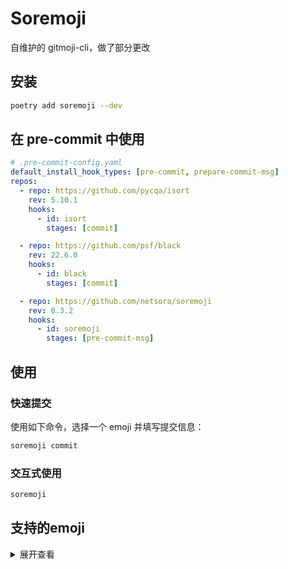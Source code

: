 # Soremoji

自维护的 gitmoji-cli，做了部分更改

## 安装

```bash
poetry add soremoji --dev
```

## 在 pre-commit 中使用

```yaml
# .pre-commit-config.yaml
default_install_hook_types: [pre-commit, prepare-commit-msg]
repos:
  - repo: https://github.com/pycqa/isort
    rev: 5.10.1
    hooks:
      - id: isort
        stages: [commit]

  - repo: https://github.com/psf/black
    rev: 22.6.0
    hooks:
      - id: black
        stages: [commit]

  - repo: https://github.com/netsora/soremoji
    rev: 0.3.2
    hooks:
      - id: soremoji
        stages: [pre-commit-msg]
```

## 使用

### 快速提交

使用如下命令，选择一个 emoji 并填写提交信息：

```bash
soremoji commit
```

### 交互式使用

```bash
soremoji
```

## 支持的emoji

<details>
<summary>展开查看</summary>

| 表情 |           名称            |                    介绍                    |
| :--: | :-----------------------: | :----------------------------------------: |
|  🎨  |            art            |                引起重大变化                |
| ⚡️  |            zap            |                  提高性能                  |
|  🔥  |           fire            |               删除代码或文件               |
|  🐛  |            bug            |                修复一个错误                |
|  ✨  |         sparkles          |                 引入新功能                 |
|  📝  |           memo            |               添加或更新文档               |
|  🚀  |          rocket           |                  部署东西                  |
|  💄  |         lipstick          |         添加或更新 UI 和 样式文件          |
|  🎉  |           tada            |                开始一个项目                |
|  ✅  |     white_check_mark      |            添加、更新或通过测试            |
|  🔖  |         bookmark          |               发布/版本表情                |
|  🚨  |      rotating_light       |          修复 编译器/linter 警告           |
|  🚧  |       construction        |               工作正在进行中               |
|  💚  |        green_heart        |                修复 CI 构建                |
|  ⬇️  |        arrow_down         |                  降级依赖                  |
|  ⬆️  |         arrow_up          |                  升级依赖                  |
|  📌  |          pushpin          |            将依赖固定到特定版本            |
|  👷  |    construction_worker    |           添加或更新 CI 构建系统           |
|  📈  | chart_with_upwards_trend  |          添加或更新分析或跟踪代码          |
|  ♻️  |          recycle          |                  重构代码                  |
|  ➕  |      heavy_plus_sign      |                 添加依赖项                 |
|  ➖  |     heavy_minus_sign      |                 删除依赖项                 |
|  🔧  |          wrench           |             添加或更新配置文件             |
|  🔨  |          hammer           |             添加或更新开发脚本             |
|  🌐  |   globe_with_meridians    |               国际化和本地化               |
|  ✏️  |          pencil2          |                修正拼写错误                |
| ⏪️  |          rewind           |                  还原更改                  |
|  🔀  | twisted_rightwards_arrows |                  合并分支                  |
| 📦️  |          package          |          添加或更新编译的文件或包          |
| 👽️  |           alien           |        由于外部 API 更改而更新代码         |
|  🚚  |           truck           | 移动或重命名资源（例如：文件、路径、路由） |
|  📄  |      page_facing_up       |              添加或更新许可证              |
|  💥  |           boom            |                引起重大变化                |
|  🍱  |           bento           |               添加或更新资产               |
| ♿️  |        wheelchair         |                提高可访问性                |
|  💡  |           bulb            |          添加或更新源代码中的注释          |
|  🍻  |           beers           |                 醉着写代码                 |
|  🔊  |        loud_sound         |               添加或更新日志               |
|  🔇  |           mute            |                  删除日志                  |
|  🚸  |     children_crossing     |            改善用户体验/可用性             |
|  🏗️  |   building_construction   |                进行架构更改                |
|  🙈  |        see_no_evil        |        添加或更新 `.gitignore` 文件        |
|  🏷️  |           label           |               添加或更新类型               |
|  🚩  |  triangular_flag_on_post  |          添加、更新或删除功能标志          |
|  🥅  |         goal_net          |                  捕捉错误                  |
|  🗑️  |        wastebasket        |             弃用需要清理的代码             |
|  ⚰️  |          coffin           |                 杀死死代码                 |
|  🧑‍💻  |       technologist        |               改善开发者体验               |

</details>
